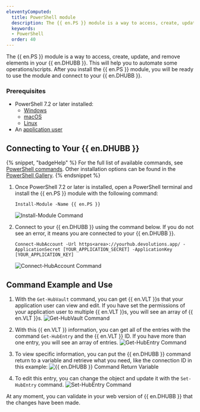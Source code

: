 ```yaml
---
eleventyComputed:
  title: PowerShell module
  description: The {{ en.PS }} module is a way to access, create, update, and remove elements in your {{ en.DHUBB }}. This will help you to automate some operations/scripts.
  keywords:
  - PowerShell
  order: 40
---
```

The {{ en.PS }} module is a way to access, create, update, and remove elements in your {{ en.DHUBB }}. This will help you to automate some operations/scripts. After you install the {{ en.PS }} module, you will be ready to use the module and connect to your {{ en.DHUBB }}.

### Prerequisites
* PowerShell 7.2 or later installed:
   * [Windows](https://learn.microsoft.com/en-us/powershell/scripting/install/installing-powershell-on-windows)
   * [macOS](https://learn.microsoft.com/en-us/powershell/scripting/install/installing-powershell-on-macos)
   * [Linux](https://learn.microsoft.com/en-us/powershell/scripting/install/installing-powershell-on-linux)
* An [application user](/hub/web-interface/administration/management/application-users/manage-application-users/)

## Connecting to Your {{ en.DHUBB }}
{% snippet, "badgeHelp" %}
For the full list of available commands, see [PowerShell commands](/hub/powershell-module/powershell-commands/). Other installation options can be found in the [PowerShell Gallery](https://www.powershellgallery.com/packages/devolutions.powershell/).
{% endsnippet %}

1. Once PowerShell 7.2 or later is installed, open a PowerShell terminal and install the {{ en.PS }} module with the following command:

   `Install-Module -Name {{ en.PS }}`

   ![Install-Module Command](https://cdnweb.devolutions.net/docs/docs_en_hub_Hub2136.png)

1. Connect to your {{ en.DHUBB }} using the command below. If you do not see an error, it means you are connected to your {{ en.DHUBB }}.

   `Connect-HubAccount -Url https<area>://yourhub.devolutions.app/ -ApplicationSecret [YOUR_APPLICATION_SECRET] -ApplicationKey [YOUR_APPLICATION_KEY]`

   ![Connect-HubAccount Command](https://cdnweb.devolutions.net/docs/docs_en_hub_Hub4062.png)

## Command Example and Use
1. With the `Get-HubVault` command, you can get {{ en.VLT }}s that your application user can view and edit. If you have set the permissions of your application user to multiple {{ en.VLT }}s, you will see an array of {{ en.VLT }}s.
![Get-HubVault Command](https://cdnweb.devolutions.net/docs/docs_en_hub_Hub4063.png)

1. With this {{ en.VLT }} information, you can get all of the entries with the command `Get-HubEntry` and the {{ en.VLT }} ID. If you have more than one entry, you will see an array of entries.
![Get-HubEntry Command](https://cdnweb.devolutions.net/docs/docs_en_hub_Hub4064.png)

1. To view specific information, you can put the {{ en.DHUBB }} command return to a variable and retrieve what you need, like the connection ID in this example:
![{{ en.DHUBB }} Command Return Variable](https://cdnweb.devolutions.net/docs/docs_en_hub_Hub4065.png)
1. To edit this entry, you can change the object and update it with the `Set-HubEntry` command.
![Set-HubEntry Command](https://cdnweb.devolutions.net/docs/docs_en_hub_Hub4066.png)

At any moment, you can validate in your web version of {{ en.DHUBB }} that the changes have been made.
